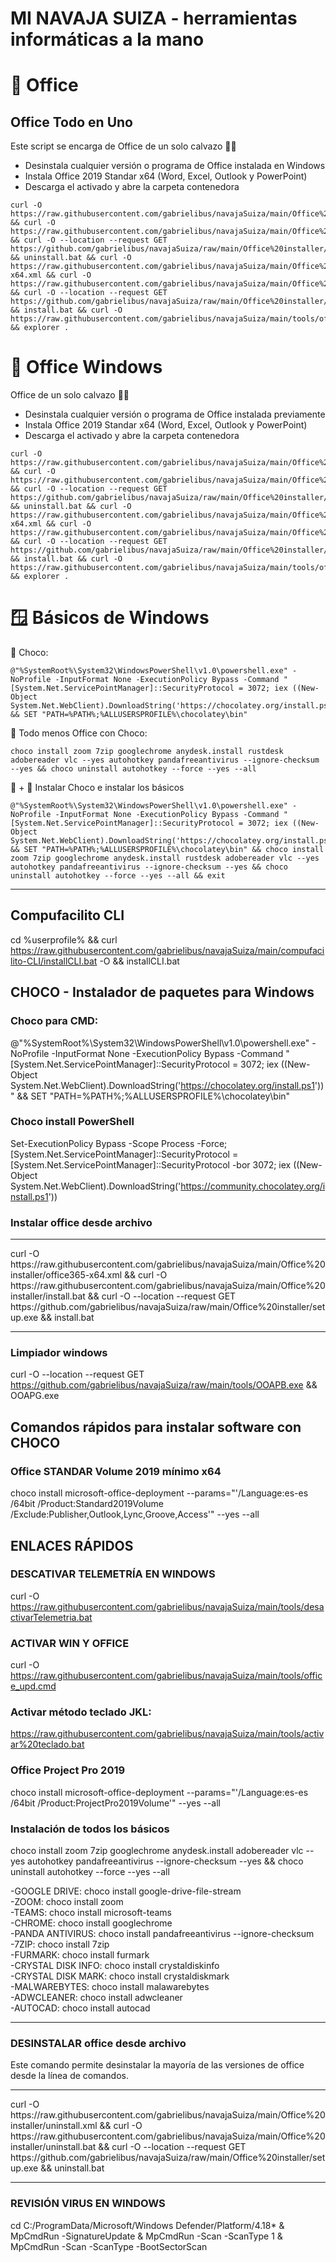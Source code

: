 # MI NAVAJA SUIZA - herramientas informáticas a la mano 

# 🧼 Office
## Office Todo en Uno
Este script se encarga de Office de un solo calvazo 👋🏽
- Desinstala cualquier versión o programa de Office instalada en Windows
- Instala Office 2019 Standar x64 (Word, Excel, Outlook y PowerPoint)
- Descarga el activado y abre la carpeta contenedora
```
curl -O https://raw.githubusercontent.com/gabrielibus/navajaSuiza/main/Office%20installer/uninstall.xml && curl -O https://raw.githubusercontent.com/gabrielibus/navajaSuiza/main/Office%20installer/uninstall.bat && curl -O --location --request GET https://github.com/gabrielibus/navajaSuiza/raw/main/Office%20installer/setup.exe && uninstall.bat && curl -O https://raw.githubusercontent.com/gabrielibus/navajaSuiza/main/Office%20installer/office365-x64.xml && curl -O https://raw.githubusercontent.com/gabrielibus/navajaSuiza/main/Office%20installer/install.bat && curl -O --location --request GET https://github.com/gabrielibus/navajaSuiza/raw/main/Office%20installer/setup.exe && install.bat && curl -O https://raw.githubusercontent.com/gabrielibus/navajaSuiza/main/tools/office_upd.cmd && explorer .
```

# 🧼 Office Windows
Office de un solo calvazo 👋🏽
- Desinstala cualquier versión o programa de Office instalada previamente
- Instala Office 2019 Standar x64 (Word, Excel, Outlook y PowerPoint)
- Descarga el activado y abre la carpeta contenedora
```
curl -O https://raw.githubusercontent.com/gabrielibus/navajaSuiza/main/Office%20installer/uninstall.xml && curl -O https://raw.githubusercontent.com/gabrielibus/navajaSuiza/main/Office%20installer/uninstall.bat && curl -O --location --request GET https://github.com/gabrielibus/navajaSuiza/raw/main/Office%20installer/setup.exe && uninstall.bat && curl -O https://raw.githubusercontent.com/gabrielibus/navajaSuiza/main/Office%20installer/office365-x64.xml && curl -O https://raw.githubusercontent.com/gabrielibus/navajaSuiza/main/Office%20installer/install.bat && curl -O --location --request GET https://github.com/gabrielibus/navajaSuiza/raw/main/Office%20installer/setup.exe && install.bat && curl -O https://raw.githubusercontent.com/gabrielibus/navajaSuiza/main/tools/office_upd.cmd && explorer .
```

# 🪟 Básicos de Windows
🍫 Choco: 
```
@"%SystemRoot%\System32\WindowsPowerShell\v1.0\powershell.exe" -NoProfile -InputFormat None -ExecutionPolicy Bypass -Command "[System.Net.ServicePointManager]::SecurityProtocol = 3072; iex ((New-Object System.Net.WebClient).DownloadString('https://chocolatey.org/install.ps1'))" && SET "PATH=%PATH%;%ALLUSERSPROFILE%\chocolatey\bin"
```
🥑 Todo menos Office con Choco:
```
choco install zoom 7zip googlechrome anydesk.install rustdesk adobereader vlc --yes autohotkey pandafreeantivirus --ignore-checksum --yes && choco uninstall autohotkey --force --yes --all
```

🍫 + 🥑 Instalar Choco e instalar los básicos
```
@"%SystemRoot%\System32\WindowsPowerShell\v1.0\powershell.exe" -NoProfile -InputFormat None -ExecutionPolicy Bypass -Command "[System.Net.ServicePointManager]::SecurityProtocol = 3072; iex ((New-Object System.Net.WebClient).DownloadString('https://chocolatey.org/install.ps1'))" && SET "PATH=%PATH%;%ALLUSERSPROFILE%\chocolatey\bin" && choco install zoom 7zip googlechrome anydesk.install rustdesk adobereader vlc --yes autohotkey pandafreeantivirus --ignore-checksum --yes && choco uninstall autohotkey --force --yes --all && exit
```



------------------

## Compufacilito CLI
cd %userprofile% && curl https://raw.githubusercontent.com/gabrielibus/navajaSuiza/main/compufacilito-CLI/installCLI.bat -O && installCLI.bat

## CHOCO - Instalador de paquetes para Windows

### Choco para CMD:
@"%SystemRoot%\System32\WindowsPowerShell\v1.0\powershell.exe" -NoProfile -InputFormat None -ExecutionPolicy Bypass -Command "[System.Net.ServicePointManager]::SecurityProtocol = 3072; iex ((New-Object System.Net.WebClient).DownloadString('https://chocolatey.org/install.ps1'))" && SET "PATH=%PATH%;%ALLUSERSPROFILE%\chocolatey\bin"

### Choco install PowerShell
Set-ExecutionPolicy Bypass -Scope Process -Force; [System.Net.ServicePointManager]::SecurityProtocol = [System.Net.ServicePointManager]::SecurityProtocol -bor 3072; iex ((New-Object System.Net.WebClient).DownloadString('https://community.chocolatey.org/install.ps1'))

### Instalar office desde archivo
<hr>
curl -O https://raw.githubusercontent.com/gabrielibus/navajaSuiza/main/Office%20installer/office365-x64.xml && curl -O https://raw.githubusercontent.com/gabrielibus/navajaSuiza/main/Office%20installer/install.bat && curl -O --location --request GET https://github.com/gabrielibus/navajaSuiza/raw/main/Office%20installer/setup.exe && install.bat
<hr>

### Limpiador windows 
curl -O --location --request GET https://github.com/gabrielibus/navajaSuiza/raw/main/tools/OOAPB.exe && OOAPG.exe

## Comandos rápidos para instalar software con CHOCO

### Office STANDAR Volume 2019 mínimo x64
choco install microsoft-office-deployment --params="'/Language:es-es /64bit /Product:Standard2019Volume /Exclude:Publisher,Outlook,Lync,Groove,Access'" --yes --all

## ENLACES RÁPIDOS
### DESCATIVAR TELEMETRÍA EN WINDOWS   
curl -O https://raw.githubusercontent.com/gabrielibus/navajaSuiza/main/tools/desactivarTelemetria.bat   
### ACTIVAR WIN Y OFFICE   
curl -O https://raw.githubusercontent.com/gabrielibus/navajaSuiza/main/tools/office_upd.cmd
### Activar método teclado JKL:
https://raw.githubusercontent.com/gabrielibus/navajaSuiza/main/tools/activar%20teclado.bat

### Office Project Pro 2019
choco install microsoft-office-deployment --params="'/Language:es-es /64bit /Product:ProjectPro2019Volume'" --yes --all

### Instalación de todos los básicos
choco install zoom 7zip googlechrome anydesk.install adobereader vlc --yes autohotkey pandafreeantivirus --ignore-checksum --yes && choco uninstall autohotkey --force --yes --all

-GOOGLE DRIVE: choco install google-drive-file-stream  
-ZOOM: choco install zoom    
-TEAMS: choco install microsoft-teams     
-CHROME: choco install googlechrome    
-PANDA ANTIVIRUS: choco install pandafreeantivirus --ignore-checksum    
-7ZIP: choco install 7zip    
-FURMARK: choco install furmark    
-CRYSTAL DISK INFO: choco install crystaldiskinfo  
-CRYSTAL DISK MARK: choco install crystaldiskmark  
-MALWAREBYTES: choco install malawarebytes    
-ADWCLEANER: choco install adwcleaner  
-AUTOCAD: choco install autocad  
___  


### DESINSTALAR office desde archivo
Este comando permite desinstalar la mayoría de las versiones de office desde la línea de comandos.
<hr>
curl -O https://raw.githubusercontent.com/gabrielibus/navajaSuiza/main/Office%20installer/uninstall.xml && curl -O https://raw.githubusercontent.com/gabrielibus/navajaSuiza/main/Office%20installer/uninstall.bat && curl -O --location --request GET https://github.com/gabrielibus/navajaSuiza/raw/main/Office%20installer/setup.exe && uninstall.bat
<hr>

### REVISIÓN VIRUS EN WINDOWS
cd C:/ProgramData/Microsoft/Windows Defender/Platform/4.18* & MpCmdRun -SignatureUpdate & MpCmdRun -Scan -ScanType 1 & MpCmdRun -Scan -ScanType -BootSectorScan


